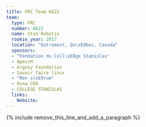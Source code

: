 ```yaml
---
title: FRC Team 6622
team:
  type: FRC
  number: 6622
  name: Stan Robotix
  rookie_year: 2017
  location: "Outremont, Qu\xE9bec, Canada"
  sponsors:
  - "Fondation du Coll\xE8ge Stanislas"
  - ApescM
  - Argosy Foundation
  - Savoir faire linux
  - "Mon s\xE9rum"
  - Rona CDN
  - COLLEGE STANISLAS
  links:
    Website:
---
```


{% include remove_this_line_and_add_a_paragraph %}
